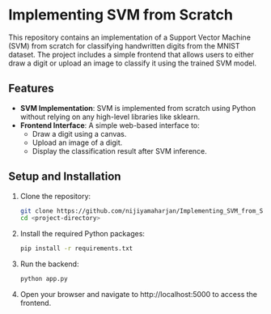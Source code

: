 # Implementing SVM from Scratch

This repository contains an implementation of a Support Vector Machine (SVM) from scratch for classifying handwritten digits from the MNIST dataset. The project includes a simple frontend that allows users to either draw a digit or upload an image to classify it using the trained SVM model.

## Features
- **SVM Implementation**: SVM is implemented from scratch using Python without relying on any high-level libraries like sklearn.
- **Frontend Interface**: A simple web-based interface to:
  - Draw a digit using a canvas.
  - Upload an image of a digit.
  - Display the classification result after SVM inference.

## Setup and Installation

1. Clone the repository:
   ```bash
   git clone https://github.com/nijiyamaharjan/Implementing_SVM_from_Scratch.git
   cd <project-directory>
   ```

2. Install the required Python packages:
   ```bash
   pip install -r requirements.txt
   ```
   
3. Run the backend:
   ```bash
   python app.py
   ```

4. Open your browser and navigate to http://localhost:5000 to access the frontend.
